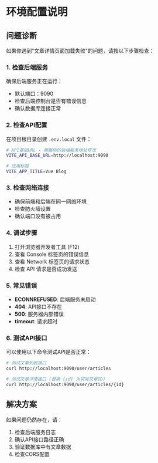 # 环境配置说明

## 问题诊断

如果你遇到"文章详情页面加载失败"的问题，请按以下步骤检查：

### 1. 检查后端服务

确保后端服务正在运行：
- 默认端口：9090
- 检查后端控制台是否有错误信息
- 确认数据库连接正常

### 2. 检查API配置

在项目根目录创建 `.env.local` 文件：

```bash
# API基础URL - 根据你的后端服务地址修改
VITE_API_BASE_URL=http://localhost:9090

# 应用标题
VITE_APP_TITLE=Vue Blog
```

### 3. 检查网络连接

- 确保前端和后端在同一网络环境
- 检查防火墙设置
- 确认端口没有被占用

### 4. 调试步骤

1. 打开浏览器开发者工具 (F12)
2. 查看 Console 标签页的错误信息
3. 查看 Network 标签页的请求状态
4. 检查 API 请求是否成功发送

### 5. 常见错误

- **ECONNREFUSED**: 后端服务未启动
- **404**: API接口不存在
- **500**: 服务器内部错误
- **timeout**: 请求超时

### 6. 测试API接口

可以使用以下命令测试API是否正常：

```bash
# 测试文章列表接口
curl http://localhost:9090/user/articles

# 测试文章详情接口 (替换 {id} 为实际文章ID)
curl http://localhost:9090/user/articles/{id}
```

## 解决方案

如果问题仍然存在，请：

1. 检查后端服务日志
2. 确认API接口路径正确
3. 验证数据库中有文章数据
4. 检查CORS配置
